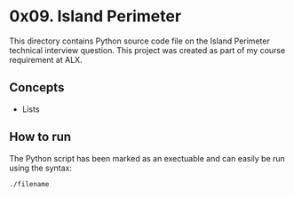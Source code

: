# 0x09. Island Perimeter
This directory contains Python source code file on the Island Perimeter technical interview question. This project was created as part of my course requirement at ALX.

## Concepts
* Lists

## How to run
The Python script has been marked as an exectuable and can easily be run using the syntax:

`./filename`
